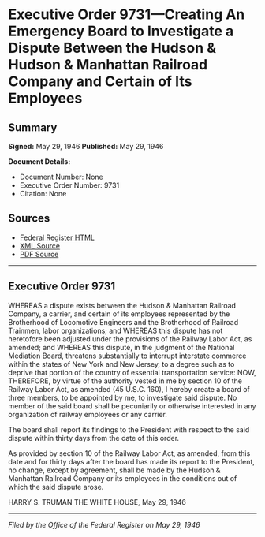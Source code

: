 # Executive Order 9731—Creating An Emergency Board to Investigate a Dispute Between the Hudson & Hudson & Manhattan Railroad Company and Certain of Its Employees

## Summary

**Signed:** May 29, 1946
**Published:** May 29, 1946

**Document Details:**
- Document Number: None
- Executive Order Number: 9731
- Citation: None

## Sources
- [Federal Register HTML](https://www.presidency.ucsb.edu/documents/executive-order-9731-creating-emergency-board-investigate-dispute-between-the-hudson)
- [XML Source](None)
- [PDF Source](None)

---

## Executive Order 9731

WHEREAS a dispute exists between the Hudson & Manhattan Railroad Company, a carrier, and certain of its employees represented by the Brotherhood of Locomotive Engineers and the Brotherhood of Railroad Trainmen, labor organizations; and
WHEREAS this dispute has not heretofore been adjusted under the provisions of the Railway Labor Act, as amended; and
WHEREAS this dispute, in the judgment of the National Mediation Board, threatens substantially to interrupt interstate commerce within the states of New York and New Jersey, to a degree such as to deprive that portion of the country of essential transportation service:
NOW, THEREFORE, by virtue of the authority vested in me by section 10 of the Railway Labor Act, as amended (45 U.S.C. 160), I hereby create a board of three members, to be appointed by me, to investigate said dispute. No member of the said board shall be pecuniarily or otherwise interested in any organization of railway employees or any carrier.

The board shall report its findings to the President with respect to the said dispute within thirty days from the date of this order.

As provided by section 10 of the Railway Labor Act, as amended, from this date and for thirty days after the board has made its report to the President, no change, except by agreement, shall be made by the Hudson & Manhattan Railroad Company or its employees in the conditions out of which the said dispute arose.

HARRY S. TRUMAN
THE WHITE HOUSE,
May 29, 1946

---

*Filed by the Office of the Federal Register on May 29, 1946*
